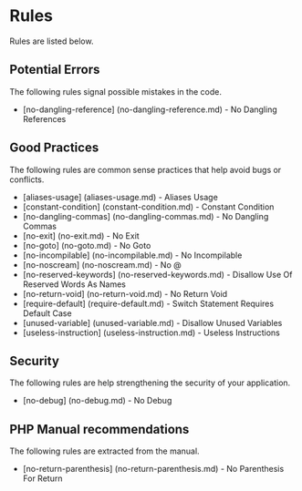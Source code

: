 <!-- generated on 02-12-2014 12:0:46-->
# Rules

Rules are listed below. 

## Potential Errors

The following rules signal possible mistakes in the code.

 * [no-dangling-reference] (no-dangling-reference.md) - No Dangling References

## Good Practices

The following rules are common sense practices that help avoid bugs or conflicts.

 * [aliases-usage] (aliases-usage.md) - Aliases Usage
 * [constant-condition] (constant-condition.md) - Constant Condition
 * [no-dangling-commas] (no-dangling-commas.md) - No Dangling Commas
 * [no-exit] (no-exit.md) - No Exit
 * [no-goto] (no-goto.md) - No Goto
 * [no-incompilable] (no-incompilable.md) - No Incompilable
 * [no-noscream] (no-noscream.md) - No @
 * [no-reserved-keywords] (no-reserved-keywords.md) - Disallow Use Of Reserved Words As Names
 * [no-return-void] (no-return-void.md) - No Return Void
 * [require-default] (require-default.md) - Switch Statement Requires Default Case
 * [unused-variable] (unused-variable.md) - Disallow Unused Variables
 * [useless-instruction] (useless-instruction.md) - Useless Instructions

## Security

The following rules are help strengthening the security of your application.

 * [no-debug] (no-debug.md) - No Debug

## PHP Manual recommendations

The following rules are extracted from the manual.

 * [no-return-parenthesis] (no-return-parenthesis.md) - No Parenthesis For Return


